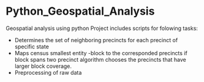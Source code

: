 # Python_Geospatial_Analysis
Geospatial analysis using python
Project includes scripts for folowing tasks:
<ul>
<li>Determines the set of neighboring precincts for each precinct of specific state</li>
<li>Maps census smallest entity -block to the corresponded precincts if block spans two precinct algorithm chooses the precincts 
that have larger block coverage.
</li>
<li>Preprocessing of raw data</li>
</ul>
